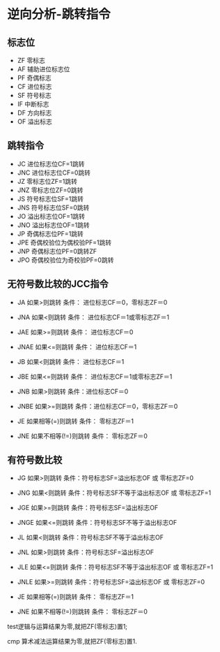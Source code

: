 # 逆向分析-跳转指令

## 标志位

- ZF  零标志
- AF  辅助进位标志位
- PF  奇偶标志
- CF  进位标志
- SF  符号标志
- IF  中断标志
- DF  方向标志
- OF  溢出标志

## 跳转指令

- JC    进位标志位CF=1跳转
- JNC   进位标志位CF=0跳转
- JZ    零标志位ZF=1跳转
- JNZ   零标志位ZF=0跳转
- JS    符号标志位SF=1跳转
- JNS   符号标志位SF=0跳转
- JO    溢出标志位OF=1跳转
- JNO   溢出标志位OF=1跳转
- JP    奇偶标志位PF=1跳转
- JPE   奇偶校验位为偶校验PF=1跳转
- JNP   奇偶标志位PF=0跳转ZF
- JPO   奇偶校验位为奇校验PF=0跳转

## 无符号数比较的JCC指令
- JA    如果>则跳转   条件： 进位标志CF＝0，零标志ZF＝0
- JNA   如果<则跳转   条件： 进位标志CF＝1或零标志ZF＝1
- JAE   如果>=则跳转  条件： 进位标志CF＝0
- JNAE  如果<=则跳转  条件： 进位标志CF＝1

- JB    如果<则跳转   条件： 进位标志CF＝1
- JBE   如果<=则跳转  条件： 进位标志CF＝1或零标志ZF＝1
- JNB   如果>则跳转   条件：进位标志CF＝0
- JNBE  如果>=则跳转  条件：进位标志CF＝0，零标志ZF＝0

- JE    如果相等(=)则跳转     条件： 零标志ZF＝1
- JNE   如果不相等(!=)则跳转  条件： 零标志ZF＝0


## 有符号数比较

- JG    如果>则跳转    条件：符号标志SF=溢出标志OF 或 零标志ZF=0
- JNG   如果<则跳转    条件：符号标志SF不等于溢出标志OF 或 零标志ZF=1
- JGE   如果>=则跳转    条件：符号标志SF=溢出标志OF
- JNGE  如果<=则跳转    条件：符号标志SF不等于溢出标志OF

- JL    如果<则跳转         条件：符号标志SF不等于溢出标志OF
- JNL   如果>则跳转         条件：符号标志SF=溢出标志OF
- JLE   如果<=则跳转        条件：符号标志SF不等于溢出标志OF 或 零标志ZF=1
- JNLE  如果>=则跳转        条件：符号标志SF=溢出标志OF 或 零标志ZF=0

- JE     如果相等(=)则跳转     条件： 零标志ZF＝1
- JNE    如果不相等(!=)则跳转  条件： 零标志ZF＝0 

test逻辑与运算结果为零,就把ZF(零标志)置1;


cmp 算术减法运算结果为零,就把ZF(零标志)置1.